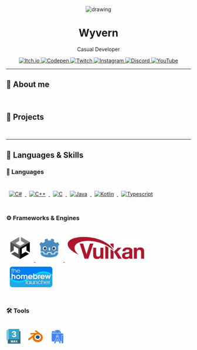 
<!-- Will be Replaced in the Future with a Banner -->
<div align="center">
    <img src="assets/elfilin_artwork.png" alt="drawing" width="200" height="200" align="center"/>
</div>

<h1 align="center">Wyvern</h1>
<p align="center">Casual Developer</p>

<p align="center">
    <a href="https://dragongod65.itch.io/">
        <img alt="Itch.io" src="https://img.shields.io/badge/ItchIO-Wyvern?style=for-the-badge&logo=itch.io&logoColor=fa5c5c&labelColor=white&color=fa5c5c&link=https%3A%2F%2Fdragongod65.itch.io">
    </a>
    <a href="https://codepen.io/DragonGod65">
    <img alt="Codepen" src="https://img.shields.io/badge/Codepen-Wyvern?style=for-the-badge&logo=codepen&logoColor=black&labelColor=white&color=black&link=%22https%3A%2F%2Fcodepen.io%2FDragonGod65">
    </a>
    <a href="https://www.twitch.tv/dragongod6556">
    <img alt="Twitch" src="https://img.shields.io/badge/Twitch-Wyvern?style=for-the-badge&logo=twitch&logoColor=a970ff&labelColor=white&color=a970ff&link=https%3A%2F%2Fwww.twitch.tv%2Fdragongod6556">
    </a>
    <a href="https://www.instagram.com/dev.dragongod65">
    <img alt="Instagram" src="https://img.shields.io/badge/Instagram-Wyvern?style=for-the-badge&logo=instagram&logoColor=ff00c7&labelColor=white&color=ff00c7&link=https%3A%2F%2Fwww.instagram.com%2Fdev.dragongod65">
    </a>
    <a href="https://www.discord.com">
    <img alt="Discord" src="https://img.shields.io/badge/Discord-Wyvern?style=for-the-badge&logo=discord&logoColor=5662f6&labelColor=white&color=5662f6&link=https%3A%2F%2Fwww.youtube.com%2Fwatch%3Fv%3DdQw4w9WgXcQ">
    </a>
    <a href="https://www.youtube.com/DragonGod65">
    <img alt="YouTube" src="https://img.shields.io/badge/YouTube-Wyvern?style=for-the-badge&logo=youtube&logoColor=ff0808&labelColor=white&color=ff0808&link=https%3A%2F%2Fwww.youtube.com%2F%40DragonGod65">
    </a>
</p>

<hr>

## 👋 About me
<p align="left">
  <!--✨ Creating bugs since ...<br>
  📚 I'm currently learning ...<br>
  🎯 Goals: ...<br>
  🎲 Fun fact: ...-->
</p>
<br>

<!-- Relevant Projects & Works-->
## 💼 Projects

<br>

<hr>
<!-- Tools etc -->
<h2>📓 Languages & Skills</h2>
<h3 style="margin-bottom: 34px">📜 Languages</h3>
<div align="left">
    <a href="https://kotlinlang.org/" target="_blank" rel="noreferrer">
        <img src="https://raw.githubusercontent.com/danielcranney/readme-generator/main/public/icons/skills/csharp-colored.svg" width="60" height="60" alt="C#" style="margin: 8px" />
    </a>
    <a href="https://cplusplus.com/" target="_blank" rel="noreferrer">
        <img src="https://raw.githubusercontent.com/danielcranney/readme-generator/main/public/icons/skills/cplusplus-colored.svg" width="60" height="60" alt="C++" style="margin: 8px" />
    </a>
    <a href="https://kotlinlang.org/" target="_blank" rel="noreferrer">
        <img src="https://raw.githubusercontent.com/danielcranney/readme-generator/main/public/icons/skills/c-colored.svg" width="60" height="60" alt="C" style="margin: 8px" />
    </a>
    <a href="https://kotlinlang.org/" target="_blank" rel="noreferrer">
        <img src="https://raw.githubusercontent.com/danielcranney/readme-generator/main/public/icons/skills/java-colored.svg" width="60" height="60" alt="Java" style="margin: 8px" />
    </a>
    <a href="https://kotlinlang.org/" target="_blank" rel="noreferrer">
        <img src="https://raw.githubusercontent.com/danielcranney/readme-generator/main/public/icons/skills/kotlin-colored.svg" width="60" height="60" alt="Kotlin" style="margin: 8px" />
    </a>
    <a href="https://kotlinlang.org/" target="_blank" rel="noreferrer">
        <img src="https://raw.githubusercontent.com/danielcranney/readme-generator/main/public/icons/skills/typescript-colored.svg" width="60" height="60" alt="Typescript" style="margin: 8px" />
    </a>
</div>
<br>

<h3 style="margin-bottom: 34px"> ⚙️ Frameworks & Engines </h3>
<div align="left">
    <a href="https://kotlinlang.org/" target="_blank" rel="noreferrer">
        <img src="assets/devicons/frames/unity-original.svg" width="60" height="60" alt="Kotlin" style="margin: 8px" />
    </a>
    <a href="https://kotlinlang.org/" target="_blank" rel="noreferrer">
        <img src="assets/devicons/frames/godot-original.svg" width="60" height="60" alt="Kotlin" style="margin: 8px" />
    </a>
    <a href="https://kotlinlang.org/" target="_blank" rel="noreferrer">
        <img src="assets/devicons/frames/vulkan.svg" width="auto" height="60" alt="Vulkan" style="margin: 8px" />
    </a>
    <a href="https://kotlinlang.org/" target="_blank" rel="noreferrer">
        <img src="assets/devicons/frames/hblauncher-loader-banner.png" width="auto" height="60" alt="Homebrew Launcher" style="margin: 8px" />
    </a>
</div>
<br>

<h3 style="margin-bottom: 34px">🛠️ Tools</h3>
<div align="left">
    <img src="assets/devicons/tools/threedsmax-original.svg" height="40" alt="3ds Max Logo"/>
    <img width="12" />
    <img src="assets/devicons/tools/blender-original.svg" height="40" alt="Blender Logo"/>
    <img width="12" />
    <img src="assets/devicons/tools/androidstudio-plain.svg" height="40" alt="Android Studio Logo"/>
</div>

